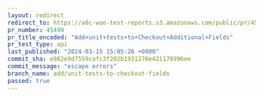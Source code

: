 ```yaml
---
layout: redirect
redirect_to: https://a8c-woo-test-reports.s3.amazonaws.com/public/pr/45499/api/index.html
pr_number: 45499
pr_title_encoded: "Add+unit+tests+to+Checkout+Additional+Fields"
pr_test_type: api
last_published: "2024-03-15 15:05:26 +0000"
commit_sha: e982e9d7559cafc3f202b1931276e421178996ee
commit_message: "escape errors"
branch_name: add/unit-tests-to-checkout-fields
passed: true
---
```

